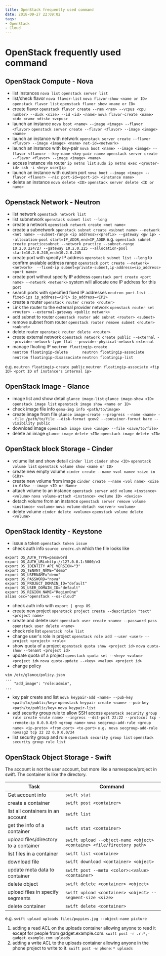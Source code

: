 ```yaml
---
title: OpenStack frequently used command
date: 2018-09-27 22:09:02
tags:
- OpenStack
- Cloud
---
```

# OpenStack frequently used command

## OpenStack Compute - Nova

* list instances
`nova list` 
`openstack server list` 
* list/check flavor
`nova flavor-list`
`nova flavor-show <name or ID>`
`openstack flavor list`
`openstack flavor show <name or ID>` 
* create flavor
`openstack flavor create --ram <ram> --vcpus <cpu number> --disk <size> --id <id> <name>`
`nova flavor-create <name> <id> <ram> <disk> <vcpus>`
* launch an instance
`nova boot <name> --image <image> --flavor <flavor>`
`openstack server create --flavor <flavor> --image <image> <name>`
* launch an instance with network
`openstack server create --flavor <flavor> --image <image> <name> net-id=<network>`
* launch an instance with key-pair
`nova boot <name> --image <image> --flavor <flavor> --key-name <key-pair name>`
`openstack server create --flavor <flavor> --image <image> <name>`
* access instance via router
`ip netns list`
`sudo ip netns exec <qrouter-id> ssh -i <key> user@ip` 
* launch an instance with custom port
`nova boot --image <image> --flavor <flavor> --nic port-id=<port-id> <instance name>`
* delete an instance
`nova delete <ID>`
`openstack server delete <ID or name>`



## Openstack Network - Neutron
* list network
`openstack network list`
* list subnetwork
`openstack subnet list --long`
* create a network
`openstack network create <net name>`
* create a subnetwork
`openstack subnet create <subnet name> --network <net name> --subnet-range <ip address>/<prefix> --gateway <gw ip> --allocation-pool start=IP_ADDR,end=IP_ADDR` 
e.g. 
`openstack subnet create practicesubnet --network practice --subnet-range 10.2.0.224/27 --gateway 10.2.0.225 --allocation-pool start=10.2.0.240,end=10.2.0.245`
* create port with specify IP address
`openstack subnet list --long` to confirm avaiable address range
`openstack port create --network=<network> 
  --fixed-ip subnet=private-subnet,ip-address=<ip_address> <port name>`
* create port without specify IP address
`openstack port create <port name> --network <network>`
system will allocate one IP address for this port
* search ports with specified fixed IP addresses
`neutron port-list --fixed-ips ip_address=<IP1> ip_address=<IP2>`
* create a router
`openstack router create <router>`
* Link the router to the external provider network
`openstack router set <router> --external-gateway <public network>`
* add subnet to router
`openstack router add subnet <router> <subnet>`
* remove subnet from router
`openstack router remove subnet <router> <subnet>`
* delete router
`openstack router delete <router>`
* create external network
`openstack network create public --external --provider-network-type flat --provider-physical-network external`
* manage floating IP
`neutron floatingip-create      `   
`neutron floatingip-delete      `
`neutron floatingip-associate   `
`neutron floatingip-disassociate`
`neutron floatingip-list        `

e.g.
`neutron floatingip-create public`
`neutron floatingip-associate <fip ID> <port ID of instance's internal ip>`

## OpenStack Image - Glance
* image list and show detail
`glance image-list`
`glance image-show <ID>`
`openstack image list`
`openstack image show <name or ID>`
* check image file info
`qemu-img info <path/to/image>`
* create image from file
`glance image-create --progress --name <name> --file /path/to/file --disk-format qcow2 --container-format bare --visibility public`
* download image
`openstack image save <image> --file <save/to/file>`
* delete an image
`glance image-delete <ID>`
`openstack image delete <ID>`

## OpenStack block Storage - Cinder
* volume list and show detail
`cinder list`
`cinder show <ID>`
`openstack volume list`
`openstack volume show <name or ID>`
* create new empty volume
`cinder create --name <vol name> <size in GiBs>`
* create new volume from image
`cinder create --name <vol name> <size in GiBs> --image <ID or Name>` 
* attach volume to an instance
`openstack server add volume <instance> <volume>`
`nova volume-attach <instance> <volume ID> <device>`
* detach volume from an instance
`openstack server remove volume <instance> <volume>`
`nova volume-detach <server> <volume>`
* delete volume
`cinder delete <volume>`
`openstack volume delete <volume>`

## OpenStack Identity - Keystone
* issue a token
`openstack token issue`
* check auth info
`source credrc.sh` which the file looks like

```
export OS_AUTH_TYPE=password
export OS_AUTH_URL=http://127.0.0.1:5000/v3
export OS_IDENTITY_API_VERSION="3"
export OS_TENANT_NAME="demo"
export OS_USERNAME="demo"
export OS_PASSWORD="nova"
export OS_PROJECT_DOMAIN_ID="default"
export OS_USER_DOMAIN_ID="default"
export OS_REGION_NAME="RegionOne"
alias osc="openstack --os-cloud"
```

* check auth info with 
`export | grep OS_` 
* create new project
`openstack project create --description "text" <project name>`
* create and delete user
`openstack user create <name> --password pass`
`openstack user delete <name>`
* check role list
`openstack role list`
* change user's role in project
`openstack role add --user <user> --project <project> <role>`
* show quota of a project
`openstack quota show <project id>`
`nova quota-show --tenant <project id>`
* update quota of a project
`openstack quota set --<key> <value> <project id>`
`nova quota-update --<key> <value> <project id>`
* change policy

```
vim /etc/glance/policy.json
...
    "add_image": "role:admin",
...
```

* key pair create and list
`nova keypair-add <name> --pub-key <path/to/public/key>`
`openstack keypair create <name> --pub-key <path/to/public/key>`
`nova keypair-list`
* add security group rule to allow SSH access
`openstack security group rule create <rule name> --ingress --dst-port 22:22 --protocol tcp --remote-ip 0.0.0.0/0 <group name>`
`nova secgroup-add-rule <group name> <ip-proto> <from-port> <to-port>`
`e.g. nova secgroup-add-rule novasg2 tcp 22 22 0.0.0.0/24`
* list security group and rule
`openstack security group list`
`openstack security group rule list`


## OpenStack Object Storage - Swift
The account is not the user account, but more like a namespace/project in swift.
The container is like the directory.

|Task|Command|
|---|---|
|Get account info   |`swift stat`|
|create a container	|`swift post <container>`|
|list all containers in an account|`swift list`|
|get the info of a container |`swift stat <container>`|
|upload files/directory to a container|`swift upload --object-name <object> <containe> <file/firectory path> `|
|list files in a container |`swift list <containe>`|
|download file | `swift download <container> <object>`|
|update meta data to container |`swift post --meta <color>:<value> <container>`|
|delete object|	`swift delete <container> <object>`|
|upload files in specify segments| `swift upload <container> <object> --segment-size <size>`|
|delete container| `swift delete <container>`|

e.g.
`swift upload uploads files/puppies.jpg --object-name picture`
1. adding a read ACL on the uploads container allowing anyone to read it except for people from gadget.example.com.
`swift post -r .r:*,-gadget.example.com uploads`
1. adding a write ACL to the uploads container allowing anyone in the phone project to write to it.
`swift post -w phone:* uploads`
